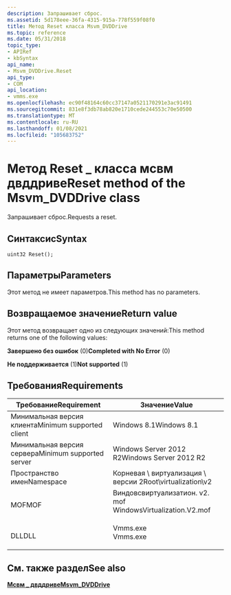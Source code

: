 ```yaml
---
description: Запрашивает сброс.
ms.assetid: 5d178eee-36fa-4315-915a-778f559f08f0
title: Метод Reset класса Msvm_DVDDrive
ms.topic: reference
ms.date: 05/31/2018
topic_type:
- APIRef
- kbSyntax
api_name:
- Msvm_DVDDrive.Reset
api_type:
- COM
api_location:
- vmms.exe
ms.openlocfilehash: ec90f48164c60cc37147a0521170291e3ac91491
ms.sourcegitcommit: 831e8f3db78ab820e1710cede244553c70e50500
ms.translationtype: MT
ms.contentlocale: ru-RU
ms.lasthandoff: 01/08/2021
ms.locfileid: "105683752"
---
```

# <a name="reset-method-of-the-msvm_dvddrive-class"></a><span data-ttu-id="6e856-103">Метод Reset \_ класса мсвм двддриве</span><span class="sxs-lookup"><span data-stu-id="6e856-103">Reset method of the Msvm\_DVDDrive class</span></span>

<span data-ttu-id="6e856-104">Запрашивает сброс.</span><span class="sxs-lookup"><span data-stu-id="6e856-104">Requests a reset.</span></span>

## <a name="syntax"></a><span data-ttu-id="6e856-105">Синтаксис</span><span class="sxs-lookup"><span data-stu-id="6e856-105">Syntax</span></span>


```mof
uint32 Reset();
```



## <a name="parameters"></a><span data-ttu-id="6e856-106">Параметры</span><span class="sxs-lookup"><span data-stu-id="6e856-106">Parameters</span></span>

<span data-ttu-id="6e856-107">Этот метод не имеет параметров.</span><span class="sxs-lookup"><span data-stu-id="6e856-107">This method has no parameters.</span></span>

## <a name="return-value"></a><span data-ttu-id="6e856-108">Возвращаемое значение</span><span class="sxs-lookup"><span data-stu-id="6e856-108">Return value</span></span>

<span data-ttu-id="6e856-109">Этот метод возвращает одно из следующих значений:</span><span class="sxs-lookup"><span data-stu-id="6e856-109">This method returns one of the following values:</span></span>

<dl> <dt>

<span data-ttu-id="6e856-110">**Завершено без ошибок** (0)</span><span class="sxs-lookup"><span data-stu-id="6e856-110">**Completed with No Error** (0)</span></span>
</dt> <dt>

<span data-ttu-id="6e856-111">**Не поддерживается** (1)</span><span class="sxs-lookup"><span data-stu-id="6e856-111">**Not supported** (1)</span></span>
</dt> </dl>

## <a name="requirements"></a><span data-ttu-id="6e856-112">Требования</span><span class="sxs-lookup"><span data-stu-id="6e856-112">Requirements</span></span>



| <span data-ttu-id="6e856-113">Требование</span><span class="sxs-lookup"><span data-stu-id="6e856-113">Requirement</span></span> | <span data-ttu-id="6e856-114">Значение</span><span class="sxs-lookup"><span data-stu-id="6e856-114">Value</span></span> |
|-------------------------------------|---------------------------------------------------------------------------------------------------------|
| <span data-ttu-id="6e856-115">Минимальная версия клиента</span><span class="sxs-lookup"><span data-stu-id="6e856-115">Minimum supported client</span></span><br/> | <span data-ttu-id="6e856-116">Windows 8.1</span><span class="sxs-lookup"><span data-stu-id="6e856-116">Windows 8.1</span></span><br/>                                                                                  |
| <span data-ttu-id="6e856-117">Минимальная версия сервера</span><span class="sxs-lookup"><span data-stu-id="6e856-117">Minimum supported server</span></span><br/> | <span data-ttu-id="6e856-118">Windows Server 2012 R2</span><span class="sxs-lookup"><span data-stu-id="6e856-118">Windows Server 2012 R2</span></span><br/>                                                                       |
| <span data-ttu-id="6e856-119">Пространство имен</span><span class="sxs-lookup"><span data-stu-id="6e856-119">Namespace</span></span><br/>                | <span data-ttu-id="6e856-120">Корневая \\ виртуализация \\ версии 2</span><span class="sxs-lookup"><span data-stu-id="6e856-120">Root\\virtualization\\v2</span></span><br/>                                                                     |
| <span data-ttu-id="6e856-121">MOF</span><span class="sxs-lookup"><span data-stu-id="6e856-121">MOF</span></span><br/>                      | <dl> <span data-ttu-id="6e856-122"><dt>Виндовсвиртуализатион. v2. mof</dt></span><span class="sxs-lookup"><span data-stu-id="6e856-122"><dt>WindowsVirtualization.V2.mof</dt></span></span> </dl> |
| <span data-ttu-id="6e856-123">DLL</span><span class="sxs-lookup"><span data-stu-id="6e856-123">DLL</span></span><br/>                      | <dl> <span data-ttu-id="6e856-124"><dt>Vmms.exe</dt></span><span class="sxs-lookup"><span data-stu-id="6e856-124"><dt>Vmms.exe</dt></span></span> </dl>                     |



## <a name="see-also"></a><span data-ttu-id="6e856-125">См. также раздел</span><span class="sxs-lookup"><span data-stu-id="6e856-125">See also</span></span>

<dl> <dt>

[<span data-ttu-id="6e856-126">**Мсвм \_ двддриве**</span><span class="sxs-lookup"><span data-stu-id="6e856-126">**Msvm\_DVDDrive**</span></span>](msvm-dvddrive.md)
</dt> </dl>

 

 




